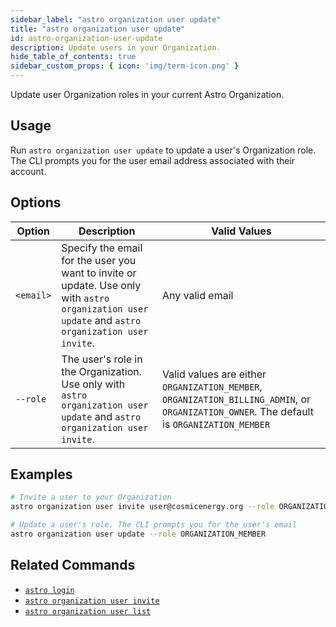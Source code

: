 ```yaml
---
sidebar_label: "astro organization user update"
title: "astro organization user update"
id: astro-organization-user-update
description: Update users in your Organization.
hide_table_of_contents: true
sidebar_custom_props: { icon: 'img/term-icon.png' } 
---
```


Update user Organization roles in your current Astro Organization.

## Usage

Run `astro organization user update` to update a user's Organization role. The CLI prompts you for the user email address associated with their account.

## Options 

| Option    | Description                                                                                                                                       | Valid Values                                                                                                                             |
| --------- | ------------------------------------------------------------------------------------------------------------------------------------------------- | ------------------------------------------------------------------------------------------------------------------------------------------- |
| `<email>` | Specify the email for the user you want to invite or update. Use only with `astro organization user update` and `astro organization user invite`. | Any valid email                                                                                                                             |
| `--role`  | The user's role in the Organization. Use only with `astro organization user update` and `astro organization user invite`.                         | Valid values are either `ORGANIZATION_MEMBER`, `ORGANIZATION_BILLING_ADMIN`, or `ORGANIZATION_OWNER`.   The default is `ORGANIZATION_MEMBER` |

## Examples

```sh
# Invite a user to your Organization
astro organization user invite user@cosmicenergy.org --role ORGANIZATION_BILLING_ADMIN

# Update a user's role. The CLI prompts you for the user's email
astro organization user update --role ORGANIZATION_MEMBER
```

## Related Commands

- [`astro login`](cli/astro-login.md)
- [`astro organization user invite`](cli/astro-organization-user-invite.md)
- [`astro organization user list`](cli/astro-organization-user-list.md)
